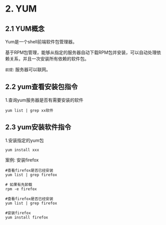 # 2. YUM

## 2.1 YUM概念
Yum是一个shell前端软件包管理器。

基于RPM包管理，能够从指定的服务器自动下载RPM包并安装，可以自动处理依赖关系，并且一次安装所有依赖的软件包。

`前提`: 服务器可以联网。


## 2.2 yum查看安装包指令

1.查询yum服务器是否有需要安装的软件

```
yum list | grep xx软件
```

## 2.3 yum安装软件指令

1.安装指定的yum包

```
yum install xxx
```

案例: 安装firefox
```
#查看firefox是否已经安装
yum list | grep firefox

# 如果有先卸载
rpm -e firefox

#查看firefox是否已经安装
yum list | grep firefox

#安装firefox
yum install firefox
```
